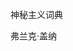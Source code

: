 <title>Dictionary of Mysticism</title> <link href="e9780806537009_css.css" rel="stylesheet" type="text/css"> 

神秘主义词典

弗兰克·盖纳